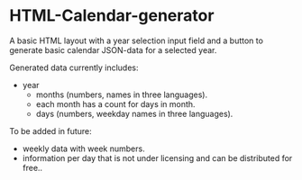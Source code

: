 # HTML-Calendar-generator
A basic HTML layout with a year selection input field and a button to generate basic calendar JSON-data for a selected year.

Generated data currently includes:
- year
  - months (numbers, names in three languages).
  - each month has a count for days in month.
  - days (numbers, weekday names in three languages).


To be added in future:
- weekly data with week numbers.
- information per day that is not under licensing and can be distributed for free..
